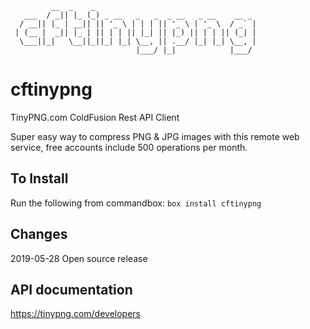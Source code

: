 ```
         __  _    _                                    
   ___  / _|| |_ (_) _ __   _   _  _ __   _ __    __ _ 
  / __|| |_ | __|| || '_ \ | | | || '_ \ | '_ \  / _` |
 | (__ |  _|| |_ | || | | || |_| || |_) || | | || (_| |
  \___||_|   \__||_||_| |_| \__, || .__/ |_| |_| \__, |
                            |___/ |_|            |___/ 
```
# cftinypng
TinyPNG.com ColdFusion Rest API Client

Super easy way to compress PNG & JPG images with this remote web service, free accounts include 500 operations per month.

## To Install
Run the following from commandbox:
`box install cftinypng`

## Changes
2019-05-28 Open source release

## API documentation
https://tinypng.com/developers
